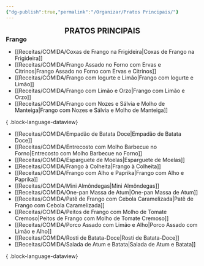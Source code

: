 ```yaml
---
{"dg-publish":true,"permalink":"/Organizar/Pratos Principais/"}
---
```


<div style="text-align: center;"> <span style="font-size: 20px;"><b>PRATOS PRINCIPAIS</b></span> </div>



<div style="text-align: left;"> <span style="font-size: 16px;"><b>Frango</b></span> </div>

- [[Receitas/COMIDA/Coxas de Frango na Frigideira\|Coxas de Frango na Frigideira]]
- [[Receitas/COMIDA/Frango Assado no Forno com Ervas e Citrinos\|Frango Assado no Forno com Ervas e Citrinos]]
- [[Receitas/COMIDA/Frango com Iogurte e Limão\|Frango com Iogurte e Limão]]
- [[Receitas/COMIDA/Frango com Limão e Orzo\|Frango com Limão e Orzo]]
- [[Receitas/COMIDA/Frango com Nozes e Sálvia e Molho de Manteiga\|Frango com Nozes e Sálvia e Molho de Manteiga]]

{ .block-language-dataview}

- [[Receitas/COMIDA/Empadão de Batata Doce\|Empadão de Batata Doce]]
- [[Receitas/COMIDA/Entrecosto com Molho Barbecue no Forno\|Entrecosto com Molho Barbecue no Forno]]
- [[Receitas/COMIDA/Esparguete de Moelas\|Esparguete de Moelas]]
- [[Receitas/COMIDA/Frango à Colheita\|Frango à Colheita]]
- [[Receitas/COMIDA/Frango com Alho e Paprika\|Frango com Alho e Paprika]]
- [[Receitas/COMIDA/Mini Almôndegas\|Mini Almôndegas]]
- [[Receitas/COMIDA/One-pan Massa de Atum\|One-pan Massa de Atum]]
- [[Receitas/COMIDA/Patê de Frango com Cebola Caramelizada\|Patê de Frango com Cebola Caramelizada]]
- [[Receitas/COMIDA/Peitos de Frango com Molho de Tomate Cremoso\|Peitos de Frango com Molho de Tomate Cremoso]]
- [[Receitas/COMIDA/Porco Assado com Limão e Alho\|Porco Assado com Limão e Alho]]
- [[Receitas/COMIDA/Rosti de Batata-Doce\|Rosti de Batata-Doce]]
- [[Receitas/COMIDA/Salada de Atum e Batata\|Salada de Atum e Batata]]

{ .block-language-dataview}


